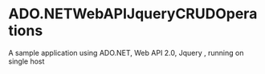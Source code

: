 # ADO.NETWebAPIJqueryCRUDOperations
A sample application using ADO.NET, Web API 2.0, Jquery , running on single host
